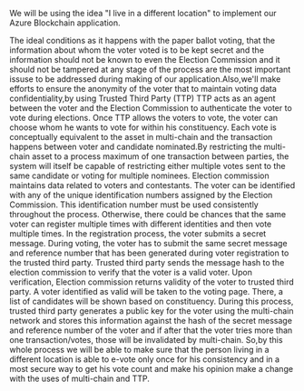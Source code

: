 We will be using the idea "I live in a different location" to implement our Azure Blockchain application.

The ideal conditions as it happens with the paper ballot voting, that the information about whom the voter voted is to be kept secret and the information 
should not be known to even the Election Commission and it should not be tampered at any stage of the process are the most important issuse to be addressed
during making of our application.Also,we'll make efforts to ensure the anonymity of the voter that to maintain voting data confidentiality,by using Trusted Third Party (TTP)
TTP acts as an agent between the voter and the Election Commission to authenticate the voter to vote during elections.
Once TTP allows the voters to vote, the voter can choose whom he wants to vote for within his constituency. Each vote is conceptually equivalent to the asset in multi-chain
and the transaction happens between voter and candidate nominated.By restricting the multi-chain asset to a process maximum of one transaction between parties,
the system will itself be capable of restricting either multiple votes sent to the same candidate or voting for multiple nominees.
Election commission maintains data related to voters and contestants. The voter can be identified with any of the unique identification numbers assigned by the Election Commission.
This identification number must be used consistently throughout the process. Otherwise, there could be chances that the same voter can register multiple times with different 
identities and then vote multiple times. In the registration process, the voter submits a secret message. During voting, the voter has to submit the same secret message and 
reference number that has been generated during voter registration to the trusted third party. Trusted third party sends the message hash to the election commission to verify
that the voter is a valid voter. Upon verification, Election commission returns validity of the voter to trusted third party. A voter identified as valid will be taken to the
voting page. There, a list of candidates will be shown based on constituency. During this process, trusted third party generates a public key for the voter using 
the multi-chain network and stores this information against the hash of the secret message and reference number of the voter and if after that the voter tries 
more than one transaction/votes, those will be invalidated by multi-chain.
   So,by this whole process we will be able to make sure that the person living in a different location is able to e-vote only once for his consistency and in a most secure way to 
get his vote count and make his opinion make a change with the uses of multi-chain and TTP.
